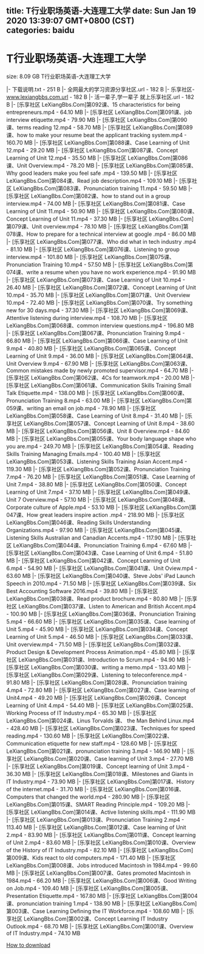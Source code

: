 
title: T行业职场英语-大连理工大学
date: Sun Jan 19 2020 13:39:07 GMT+0800 (CST)    
categories: baidu
---

# T行业职场英语-大连理工大学
size: 8.09 GB
 T行业职场英语-大连理工大学
 
|- 下载说明.txt - 251 B
|- 全网最大的学习资源分享社区.url - 182 B
|- 乐享社区-www.lexiangbbs.com.url - 182 B
|- 活一辈子,学一辈子 就上乐享社区.url - 182 B
|- [乐享社区 LeXiangBbs.Com]第092课、15 characteristics for being entrepreneurs.mp4 - 64.10 MB
|- [乐享社区 LeXiangBbs.Com]第091课、job interview etiquette.mp4 - 79.90 MB
|- [乐享社区 LeXiangBbs.Com]第090课、terms reading 12.mp4 - 58.70 MB
|- [乐享社区 LeXiangBbs.Com]第089课、how to make your resume beat the applicant tracking system.mp4 - 160.70 MB
|- [乐享社区 LeXiangBbs.Com]第088课、Case Learning of Unit 12.mp4 - 29.20 MB
|- [乐享社区 LeXiangBbs.Com]第087课、Concept Learning of Unit 12.mp4 - 35.50 MB
|- [乐享社区 LeXiangBbs.Com]第086课、Unit Overview.mp4 - 78.20 MB
|- [乐享社区 LeXiangBbs.Com]第085课、Why good leaders make you feel safe .mp4 - 139.50 MB
|- [乐享社区 LeXiangBbs.Com]第084课、Read job description.mp4 - 109.10 MB
|- [乐享社区 LeXiangBbs.Com]第083课、Pronunciation training 11.mp4 - 59.50 MB
|- [乐享社区 LeXiangBbs.Com]第082课、how to stand out in a group interview.mp4 - 74.00 MB
|- [乐享社区 LeXiangBbs.Com]第081课、Case Learning of Unit 11.mp4 - 50.90 MB
|- [乐享社区 LeXiangBbs.Com]第080课、Concept Learning of Unit 11.mp4 - 37.30 MB
|- [乐享社区 LeXiangBbs.Com]第079课、Unit overview.mp4 - 78.10 MB
|- [乐享社区 LeXiangBbs.Com]第078课、How to prepare for a technical interview at google .mp4 - 86.00 MB
|- [乐享社区 LeXiangBbs.Com]第077课、Who did what in tech industry .mp4 - 81.10 MB
|- [乐享社区 LeXiangBbs.Com]第076课、Listening to group interview.mp4 - 101.80 MB
|- [乐享社区 LeXiangBbs.Com]第075课、Pronunciation Training 10.mp4 - 57.50 MB
|- [乐享社区 LeXiangBbs.Com]第074课、write a resume when you have no work experience.mp4 - 91.90 MB
|- [乐享社区 LeXiangBbs.Com]第073课、Case Learning of Unit 10.mp4 - 26.40 MB
|- [乐享社区 LeXiangBbs.Com]第072课、Concept Learning of Unit 10.mp4 - 35.70 MB
|- [乐享社区 LeXiangBbs.Com]第071课、Unit Overview 10.mp4 - 72.40 MB
|- [乐享社区 LeXiangBbs.Com]第070课、Try something new for 30 days.mp4 - 37.30 MB
|- [乐享社区 LeXiangBbs.Com]第069课、Attentive listening during interview.mp4 - 108.70 MB
|- [乐享社区 LeXiangBbs.Com]第068课、common interview questions.mp4 - 196.80 MB
|- [乐享社区 LeXiangBbs.Com]第067课、Pronunciation Training 9.mp4 - 66.80 MB
|- [乐享社区 LeXiangBbs.Com]第066课、Case Learning of Unit 9.mp4 - 40.80 MB
|- [乐享社区 LeXiangBbs.Com]第065课、Concept Learning of Unit 9.mp4 - 36.00 MB
|- [乐享社区 LeXiangBbs.Com]第064课、Unit Overview 9.mp4 - 67.90 MB
|- [乐享社区 LeXiangBbs.Com]第063课、Common mistakes made by newly promoted supervisor.mp4 - 64.70 MB
|- [乐享社区 LeXiangBbs.Com]第062课、4Cs for teamwork.mp4 - 20.00 MB
|- [乐享社区 LeXiangBbs.Com]第061课、Communication Skills Training  Small Talk Etiquette.mp4 - 138.00 MB
|- [乐享社区 LeXiangBbs.Com]第060课、Pronunciation Training 8.mp4 - 63.00 MB
|- [乐享社区 LeXiangBbs.Com]第059课、writing an email on job.mp4 - 78.90 MB
|- [乐享社区 LeXiangBbs.Com]第058课、Case Learning of Unit 8.mp4 - 31.40 MB
|- [乐享社区 LeXiangBbs.Com]第057课、Concept Learning of Unit 8.mp4 - 38.60 MB
|- [乐享社区 LeXiangBbs.Com]第056课、Unit 8 Overview.mp4 - 84.60 MB
|- [乐享社区 LeXiangBbs.Com]第055课、Your body language shape who you are.mp4 - 249.70 MB
|- [乐享社区 LeXiangBbs.Com]第054课、Reading Skills Training  Managing Emails.mp4 - 100.40 MB
|- [乐享社区 LeXiangBbs.Com]第053课、Listening Skills Training  Asian Accent.mp4 - 119.30 MB
|- [乐享社区 LeXiangBbs.Com]第052课、Pronunciation Training 7.mp4 - 76.20 MB
|- [乐享社区 LeXiangBbs.Com]第051课、Case Learning of Unit 7.mp4 - 38.80 MB
|- [乐享社区 LeXiangBbs.Com]第050课、Concept Learning of Unit 7.mp4 - 37.10 MB
|- [乐享社区 LeXiangBbs.Com]第049课、Unit 7 Overview.mp4 - 57.10 MB
|- [乐享社区 LeXiangBbs.Com]第048课、Corporate culture of Apple.mp4 - 53.10 MB
|- [乐享社区 LeXiangBbs.Com]第047课、How great leaders inspire action .mp4 - 218.90 MB
|- [乐享社区 LeXiangBbs.Com]第046课、Reading Skills  Understanding Organizations.mp4 - 97.90 MB
|- [乐享社区 LeXiangBbs.Com]第045课、Listening Skills  Australian and Canadian Accents.mp4 - 117.90 MB
|- [乐享社区 LeXiangBbs.Com]第044课、Pronunciation Training 6.mp4 - 67.60 MB
|- [乐享社区 LeXiangBbs.Com]第043课、Case Learning of Unit 6.mp4 - 51.80 MB
|- [乐享社区 LeXiangBbs.Com]第042课、Concept Learning of Unit 6.mp4 - 54.90 MB
|- [乐享社区 LeXiangBbs.Com]第041课、Unit Oview.mp4 - 63.60 MB
|- [乐享社区 LeXiangBbs.Com]第040课、Steve Jobs' iPad Launch Speech in 2010.mp4 - 71.50 MB
|- [乐享社区 LeXiangBbs.Com]第039课、Six Best Accounting Software 2016.mp4 - 39.80 MB
|- [乐享社区 LeXiangBbs.Com]第038课、Read product brochure.mp4 - 80.80 MB
|- [乐享社区 LeXiangBbs.Com]第037课、Listen to American and British Accent.mp4 - 100.90 MB
|- [乐享社区 LeXiangBbs.Com]第036课、Pronunciation Training 5.mp4 - 66.60 MB
|- [乐享社区 LeXiangBbs.Com]第035课、Case learning of Unit 5.mp4 - 45.90 MB
|- [乐享社区 LeXiangBbs.Com]第034课、Concept Learning of Unit 5.mp4 - 46.50 MB
|- [乐享社区 LeXiangBbs.Com]第033课、Unit overview.mp4 - 71.50 MB
|- [乐享社区 LeXiangBbs.Com]第032课、Product Design & Development Process Animation.mp4 - 45.80 MB
|- [乐享社区 LeXiangBbs.Com]第031课、Introduction to Scrum.mp4 - 94.90 MB
|- [乐享社区 LeXiangBbs.Com]第030课、writing a memo.mp4 - 133.40 MB
|- [乐享社区 LeXiangBbs.Com]第029课、Listening to teleconference.mp4 - 91.80 MB
|- [乐享社区 LeXiangBbs.Com]第028课、Pronunciation training 4.mp4 - 72.80 MB
|- [乐享社区 LeXiangBbs.Com]第027课、Case learning of Unit4.mp4 - 49.20 MB
|- [乐享社区 LeXiangBbs.Com]第026课、Concept Learning of Unit 4.mp4 - 54.40 MB
|- [乐享社区 LeXiangBbs.Com]第025课、Working Process of IT Industry.mp4 - 65.30 MB
|- [乐享社区 LeXiangBbs.Com]第024课、Linus Torvalds 课、 the Man Behind Linux.mp4 - 428.40 MB
|- [乐享社区 LeXiangBbs.Com]第023课、Techniques for speed reading.mp4 - 130.60 MB
|- [乐享社区 LeXiangBbs.Com]第022课、Communication etiquette for new staff.mp4 - 128.60 MB
|- [乐享社区 LeXiangBbs.Com]第021课、pronunciation training 3.mp4 - 146.90 MB
|- [乐享社区 LeXiangBbs.Com]第020课、Case learning of Unit 3.mp4 - 27.70 MB
|- [乐享社区 LeXiangBbs.Com]第019课、Concept learning of Unit 3.mp4 - 36.30 MB
|- [乐享社区 LeXiangBbs.Com]第018课、Milestones and Giants in IT Industry.mp4 - 73.90 MB
|- [乐享社区 LeXiangBbs.Com]第017课、History of the internet.mp4 - 31.70 MB
|- [乐享社区 LeXiangBbs.Com]第016课、Computers that changed the world.mp4 - 280.90 MB
|- [乐享社区 LeXiangBbs.Com]第015课、SMART Reading Principle.mp4 - 109.20 MB
|- [乐享社区 LeXiangBbs.Com]第014课、Active listening skills.mp4 - 111.90 MB
|- [乐享社区 LeXiangBbs.Com]第013课、Pronunciation Training 2.mp4 - 113.40 MB
|- [乐享社区 LeXiangBbs.Com]第012课、Case learning of Unit 2.mp4 - 83.90 MB
|- [乐享社区 LeXiangBbs.Com]第011课、Concept learning of Unit 2.mp4 - 83.60 MB
|- [乐享社区 LeXiangBbs.Com]第010课、Overview of the History of IT Industry.mp4 - 82.10 MB
|- [乐享社区 LeXiangBbs.Com]第009课、Kids react to old computers.mp4 - 171.40 MB
|- [乐享社区 LeXiangBbs.Com]第008课、Jobs introduced Macintosh in 1984.mp4 - 99.60 MB
|- [乐享社区 LeXiangBbs.Com]第007课、Gates promoted Macintosh in 1984.mp4 - 66.20 MB
|- [乐享社区 LeXiangBbs.Com]第006课、Good Writing on Job.mp4 - 109.40 MB
|- [乐享社区 LeXiangBbs.Com]第005课、Presentation Etiquette.mp4 - 167.80 MB
|- [乐享社区 LeXiangBbs.Com]第004课、pronunciation training 1.mp4 - 138.90 MB
|- [乐享社区 LeXiangBbs.Com]第003课、Case Learning  Defining the IT Workforce.mp4 - 108.60 MB
|- [乐享社区 LeXiangBbs.Com]第002课、Concept Learning  IT Industry Outlook.mp4 - 68.70 MB
|- [乐享社区 LeXiangBbs.Com]第001课、Overview of IT Industry.mp4 - 74.10 MB

[How to download](https://bpcam.bemobtrk.com/go/2ceec3aa-1ca2-46d6-b9ff-aaa5c184517c?jno=2936)